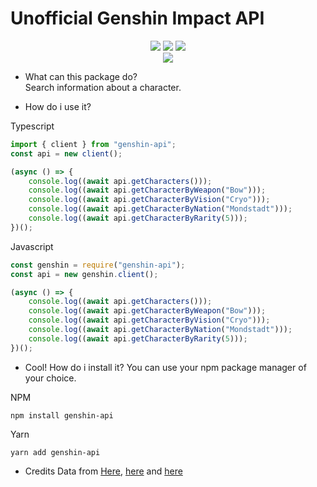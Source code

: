 # Unofficial Genshin Impact API

<div align="center">
    <a href="https://www.npmjs.com/package/genshin-api"><img src="https://img.shields.io/npm/v/genshin-api"></a>
    <a href="https://www.npmjs.com/package/genshin-api"><img src="https://img.shields.io/npm/dm/genshin-api"></a>
    <a href="https://github.com/xhayper/genshin-api/blob/master/LICENSE"><img src="https://img.shields.io/npm/l/genshin-api"></a>
</div>
<div align="center">
    <a href="https://www.npmjs.com/package/genshin-api"><img src="https://nodei.co/npm/genshin-api.png?stars=true"></a>
</div>

* What can this package do?
<br>Search information about a character.

* How do i use it?

Typescript

```typescript
import { client } from "genshin-api";
const api = new client();

(async () => {
    console.log((await api.getCharacters()));
    console.log((await api.getCharacterByWeapon("Bow")));
    console.log((await api.getCharacterByVision("Cryo")));
    console.log((await api.getCharacterByNation("Mondstadt")));
    console.log((await api.getCharacterByRarity(5)));
})();
```

Javascript

```javascript
const genshin = require("genshin-api");
const api = new genshin.client();

(async () => {
    console.log((await api.getCharacters()));
    console.log((await api.getCharacterByWeapon("Bow")));
    console.log((await api.getCharacterByVision("Cryo")));
    console.log((await api.getCharacterByNation("Mondstadt")));
    console.log((await api.getCharacterByRarity(5)));
})();
```

* Cool! How do i install it?
You can use your npm package manager of your choice.

NPM
```
npm install genshin-api
```

Yarn
```
yarn add genshin-api
```

* Credits
Data from [Here](https://github.com/AkenoSann/genshin-impact-api), [here](https://github.com/HerixOfficial/genshin-impact) and [here](https://genshin-impact.fandom.com/)
